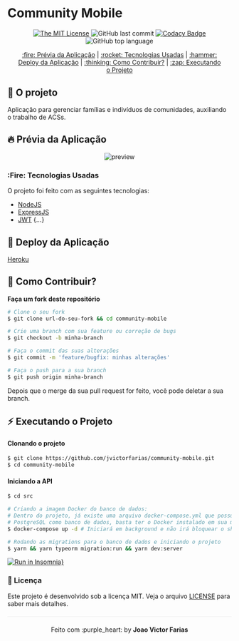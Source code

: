 # Community Mobile

<div align="center" style="margin: 20px;">

[![The MIT License](https://img.shields.io/badge/license-MIT-green.svg?style=flat-square)](http://github.com/jvictorfarias/community-mobile/LICENSE.md)
![GitHub last commit](https://img.shields.io/github/last-commit/jvictorfarias/community-mobile?color=green&style=flat-square)
[![Codacy Badge](https://app.codacy.com/project/badge/Grade/30e0ef7a3c2146498723e53c9fcaeda7)](https://www.codacy.com/manual/jvictorfarias/community-mobile_2?utm_source=github.com&utm_medium=referral&utm_content=jvictorfarias/community-mobile&utm_campaign=Badge_Grade)
![GitHub top language](https://img.shields.io/github/languages/top/jvictorfarias/community-mobile?style=flat-square)

<p align="center" >
  <a href="#fire-prévia-da-aplicação"> :fire: Prévia da Aplicação</a> |
  <a href="#rocket-tecnologias-usadas"> :rocket: Tecnologias Usadas</a> |
  <a href="#hammer-deploy-da-aplicação"> :hammer: Deploy da Aplicação</a> |
  <a href="#thinking-como-contribuir?"> :thinking: Como Contribuir?</a> |
  <a href="#zap-executando-o-projeto"> :zap: Executando o Projeto </a>
</p>

</div>

## :rocket: O projeto

Aplicação para gerenciar famílias e indivíduos de comunidades, auxiliando o trabalho de ACSs.


## :fire: Prévia da Aplicação

<div align="center"> 
<img src="https://github.com/jvictorfarias/community-mobile/.github/unnamed.webp" alt="preview"/>
</div>


### :Fire: Tecnologias Usadas

O projeto foi feito com as seguintes tecnologias:

- [NodeJS](https://nodejs.org/en/)
- [ExpressJS](https://expressjs.com/pt-br/)
- [JWT](https://jwt.io/)
  {...}

## :hammer: Deploy da Aplicação

[Heroku](https://cryptic-brook-95865.herokuapp.com/)

## :thinking: Como Contribuir?

**Faça um fork deste repositório**

```bash
# Clone o seu fork
$ git clone url-do-seu-fork && cd community-mobile

# Crie uma branch com sua feature ou correção de bugs
$ git checkout -b minha-branch

# Faça o commit das suas alterações
$ git commit -m 'feature/bugfix: minhas alterações'

# Faça o push para a sua branch
$ git push origin minha-branch
```

Depois que o merge da sua pull request for feito, você pode deletar a sua branch.

## :zap: Executando o Projeto

#### Clonando o projeto

```sh
$ git clone https://github.com/jvictorfarias/community-mobile.git
$ cd community-mobile
```

#### Iniciando a API

```sh
$ cd src

# Criando a imagem Docker do banco de dados:
# Dentro do projeto, já existe uma arquivo docker-compose.yml que possui o
# PostgreSQL como banco de dados, basta ter o Docker instalado em sua máquina.
$ docker-compose up -d # Iniciará em background e não irá bloquear o shell

# Rodando as migrations para o banco de dados e iniciando o projeto
$ yarn && yarn typeorm migration:run && yarn dev:server
```

[![Run in Insomnia}](https://insomnia.rest/images/run.svg)](https://insomnia.rest/run/?label=community-mobile&uri=https%3A%2F%2Fdrive.google.com%2Ffile%2Fd%2F1XuDjZbQt1hsVtRQ5fA-xMnnmJaMqIKhw%2Fview%3Fusp%3Dsharing)

### :memo: Licença

Este projeto é desenvolvido sob a licença MIT. Veja o arquivo [LICENSE](LICENSE.md) para saber mais detalhes.

<p align="center" style="margin-top: 20px; border-top: 1px solid #eee; padding-top: 20px;">Feito com :purple_heart: by <strong> Joao Victor Farias</strong> </p>
